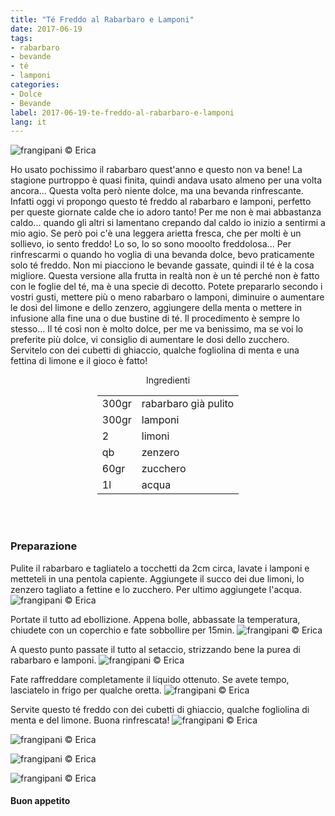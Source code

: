 ```yaml
---
title: "Té Freddo al Rabarbaro e Lamponi"
date: 2017-06-19
tags:
- rabarbaro
- bevande
- té
- lamponi 
categories:
- Dolce
- Bevande
label: 2017-06-19-te-freddo-al-rabarbaro-e-lamponi
lang: it
---
```

![](header.jpg "frangipani © Erica")

Ho usato pochissimo il rabarbaro quest'anno e questo non va bene! La stagione purtroppo è quasi finita, quindi andava usato almeno per una volta ancora... Questa volta però niente dolce, ma una bevanda rinfrescante. Infatti oggi vi propongo questo té freddo al rabarbaro e lamponi, perfetto per queste giornate calde che io adoro tanto! Per me non è mai abbastanza caldo... quando gli altri si lamentano crepando dal caldo io inizio a sentirmi a mio agio. Se però poi c'è una leggera arietta fresca, che per molti è un sollievo, io sento freddo! Lo so, lo so sono mooolto freddolosa... Per rinfrescarmi o quando ho voglia di una bevanda dolce, bevo praticamente solo té freddo. Non mi piacciono le bevande gassate, quindi il té è la cosa migliore. Questa versione alla frutta in realtà non è un té perché non è fatto con le foglie del té, ma è una specie di decotto. Potete prepararlo secondo i vostri gusti, mettere più o meno rabarbaro o lamponi, diminuire o aumentare le dosi del limone e dello zenzero, aggiungere della menta o mettere in infusione alla fine una o due bustine di té. Il procedimento è sempre lo stesso... Il té così non è molto dolce, per me va benissimo, ma se voi lo preferite più dolce, vi consiglio di aumentare le dosi dello zucchero. Servitelo con dei cubetti di ghiaccio, qualche fogliolina di menta e una fettina di limone e il gioco è fatto!

<div id="wrapper" style="text-align: center">
  <div id="yourdiv" style="display: inline-block;">
    <div class="ingredients">
      <div class="ingredients-title">Ingredienti</div>
      <table>
        <tbody>
          <tr>
            <td>300gr</td>
            <td>rabarbaro già pulito</td>
          </tr>
          <tr>
            <td>300gr</td>
            <td>lamponi</td>
          </tr>
          <tr>
            <td>2</td>
            <td>limoni</td>
          </tr>
          <tr>
            <td>qb</td>
            <td>zenzero</td>
          </tr>
          <tr>
            <td>60gr</td>
            <td>zucchero</td>
          </tr>
          <tr>
            <td>1l</td>
            <td>acqua</td>
          </tr>
        </tbody>
      </table>
      <br></br>
    </div>
  </div>
</div>


<h3>
  <font color="grey">
    <i class="fa-solid fa-gears"></i>
  </font> Preparazione
</h3>

Pulite il rabarbaro e tagliatelo a tocchetti da 2cm circa, lavate i lamponi e metteteli in una pentola capiente. Aggiungete il succo dei due limoni, lo zenzero tagliato a fettine e lo zucchero. Per ultimo aggiungete l'acqua.
![](pentola.jpg "frangipani © Erica")

Portate il tutto ad ebollizione. Appena bolle, abbassate la temperatura, chiudete con un coperchio e fate sobbollire per 15min.
![](cotto.jpg "frangipani © Erica")

A questo punto passate il tutto al setaccio, strizzando bene la purea di rabarbaro e lamponi. 
![](setaccio.jpg "frangipani © Erica")

Fate raffreddare completamente il liquido ottenuto. Se avete tempo, lasciatelo in frigo per qualche oretta.
![](te.jpg "frangipani © Erica")

Servite questo té freddo con dei cubetti di ghiaccio, qualche fogliolina di menta e del limone. Buona rinfrescata!
![](risultato1.jpg "frangipani © Erica")

![](risultato2.jpg "frangipani © Erica")

![](risultato3.jpg "frangipani © Erica")

![](risultato4.jpg "frangipani © Erica")

<h4>Buon appetito
  <font color="red">
    <i class="fa-regular fa-face-smile"></i>
  </font>
</h4>
